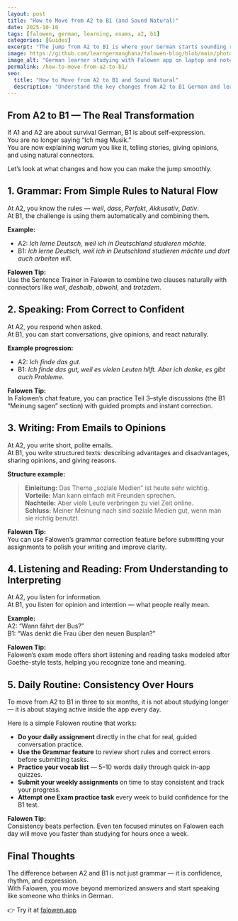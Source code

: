 ```yaml
---
layout: post
title: "How to Move from A2 to B1 (and Sound Natural)"
date: 2025-10-10
tags: [falowen, german, learning, exams, a2, b1]
categories: [Guides]
excerpt: "The jump from A2 to B1 is where your German starts sounding real. Learn what changes, how to practice daily, and how Falowen helps you make the transition smoothly."
image: https://github.com/learngermanghana/falowen-blog/blob/main/photos/pexels-ulfet-680828476-31703180.jpg
image_alt: "German learner studying with Falowen app on laptop and notebook"
permalink: /how-to-move-from-a2-to-b1/
seo:
  title: "How to Move from A2 to B1 and Sound Natural"
  description: "Understand the key changes from A2 to B1 German and learn how Falowen’s chat, grammar, and exam features help you build natural fluency through daily assignments."
---
```


## From A2 to B1 — The Real Transformation

If A1 and A2 are about survival German, B1 is about self-expression.  
You are no longer saying “Ich mag Musik.”  
You are now explaining *warum* you like it, telling stories, giving opinions, and using natural connectors.

Let’s look at what changes and how you can make the jump smoothly.

## 1. Grammar: From Simple Rules to Natural Flow

At A2, you know the rules — *weil*, *dass*, *Perfekt*, *Akkusativ*, *Dativ*.  
At B1, the challenge is using them automatically and combining them.

**Example:**  
- A2: *Ich lerne Deutsch, weil ich in Deutschland studieren möchte.*  
- B1: *Ich lerne Deutsch, weil ich in Deutschland studieren möchte und dort auch arbeiten will.*

**Falowen Tip:**  
Use the Sentence Trainer in Falowen to combine two clauses naturally with connectors like *weil*, *deshalb*, *obwohl*, and *trotzdem*.

## 2. Speaking: From Correct to Confident

At A2, you respond when asked.  
At B1, you can start conversations, give opinions, and react naturally.

**Example progression:**  
- A2: *Ich finde das gut.*  
- B1: *Ich finde das gut, weil es vielen Leuten hilft. Aber ich denke, es gibt auch Probleme.*

**Falowen Tip:**  
In Falowen’s chat feature, you can practice Teil 3–style discussions (the B1 “Meinung sagen” section) with guided prompts and instant correction.

## 3. Writing: From Emails to Opinions

At A2, you write short, polite emails.  
At B1, you write structured texts: describing advantages and disadvantages, sharing opinions, and giving reasons.

**Structure example:**  
> **Einleitung:** Das Thema „soziale Medien“ ist heute sehr wichtig.  
> **Vorteile:** Man kann einfach mit Freunden sprechen.  
> **Nachteile:** Aber viele Leute verbringen zu viel Zeit online.  
> **Schluss:** Meiner Meinung nach sind soziale Medien gut, wenn man sie richtig benutzt.

**Falowen Tip:**  
You can use Falowen’s grammar correction feature before submitting your assignments to polish your writing and improve clarity.

## 4. Listening and Reading: From Understanding to Interpreting

At A2, you listen for information.  
At B1, you listen for opinion and intention — what people really mean.

**Example:**  
A2: “Wann fährt der Bus?”  
B1: “Was denkt die Frau über den neuen Busplan?”

**Falowen Tip:**  
Falowen’s exam mode offers short listening and reading tasks modeled after Goethe-style tests, helping you recognize tone and meaning.

## 5. Daily Routine: Consistency Over Hours

To move from A2 to B1 in three to six months, it is not about studying longer — it is about staying active inside the app every day.

Here is a simple Falowen routine that works:

- **Do your daily assignment** directly in the chat for real, guided conversation practice.  
- **Use the Grammar feature** to review short rules and correct errors before submitting tasks.  
- **Practice your vocab list** — 5–10 words daily through quick in-app quizzes.  
- **Submit your weekly assignments** on time to stay consistent and track your progress.  
- **Attempt one Exam practice task** every week to build confidence for the B1 test.

**Falowen Tip:**  
Consistency beats perfection. Even ten focused minutes on Falowen each day will move you faster than studying for hours once a week.

## Final Thoughts

The difference between A2 and B1 is not just grammar — it is confidence, rhythm, and expression.  
With Falowen, you move beyond memorized answers and start speaking like someone who thinks in German.

👉 Try it at [falowen.app](https://falowen.app)
